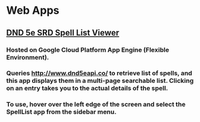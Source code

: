 # Web Apps
## [DND 5e SRD Spell List Viewer](http://alan-dev.appspot.com/)
### Hosted on Google Cloud Platform App Engine (Flexible Environment).
### Queries http://www.dnd5eapi.co/ to retrieve list of spells, and this app displays them in a multi-page searchable list. Clicking on an entry takes you to the actual details of the spell.
### To use, hover over the left edge of the screen and select the SpellList app from the sidebar menu.
